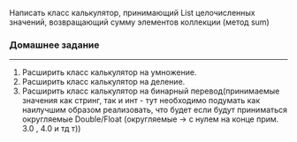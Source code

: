 Написать класс калькулятор, принимающий List целочисленных значений,
возвращающий сумму элементов коллекции (метод sum)
### Домашнее задание
---
1. Расширить класс калькулятор на умножение.
2. Расширить класс калькулятор на деление.
3. Расширить класс калькулятор на бинарный перевод(принимаемые значения как стринг, так и инт - тут необходимо подумать как наилучшим образом реализовать, что будет если будут приниматься округляемые Double/Float (округляемые -> с нулем на конце прим. 3.0 , 4.0 и тд т))
